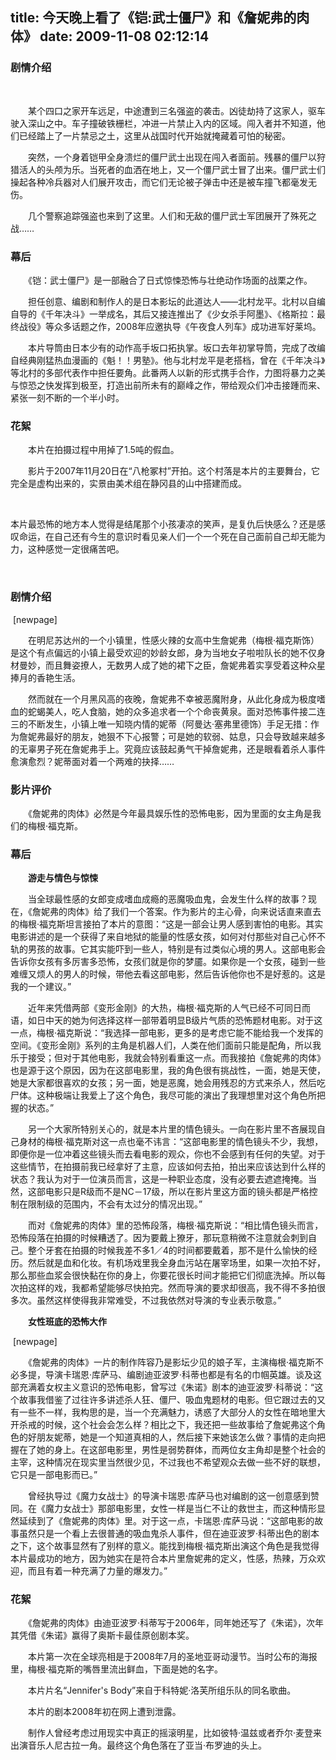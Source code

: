 title: 今天晚上看了《铠:武士僵尸》和《詹妮弗的肉体》
date: 2009-11-08 02:12:14
---

<h3>
	剧情介绍</h3>
<p>
	&nbsp;</p>
<p>
	　　某个四口之家开车远足，中途遭到三名强盗的袭击。凶徒劫持了这家人，驱车驶入深山之中。车子撞破铁栅栏，冲进一片禁止入内的区域。闯入者并不知道，他们已经踏上了一片禁忌之土，这里从战国时代开始就掩藏着可怕的秘密。</p>
<p>
	　　突然，一个身着铠甲全身溃烂的僵尸武士出现在闯入者面前。残暴的僵尸以狩猎活人的头颅为乐。当死者的血洒在地上，又一个僵尸武士冒了出来。僵尸武士们操起各种冷兵器对人们展开攻击，而它们无论被子弹击中还是被车撞飞都毫发无伤。</p>
<p>
	　　几个警察追踪强盗也来到了这里。人们和无敌的僵尸武士军团展开了殊死之战&hellip;&hellip;</p>
<div class="mov-drama mov-snapshots">
	<h3>
		幕后</h3>
	<p>
		　　《铠：武士僵尸》是一部融合了日式惊悚恐怖与壮绝动作场面的战栗之作。</p>
	<p>
		　　担任创意、编剧和制作人的是日本影坛的此道达人&mdash;&mdash;北村龙平。北村以自编自导的《千年决斗》一举成名，其后又接连推出了《少女杀手阿墨》、《格斯拉：最终战役》等众多话题之作，2008年应邀执导《午夜食人列车》成功进军好莱坞。</p>
	<p>
		　　本片导筒由日本少有的动作高手坂口拓执掌。坂口去年初掌导筒，完成了改编自经典刚猛热血漫画的《魁！！男塾》。他与北村龙平是老搭档，曾在《千年决斗》等北村的多部代表作中担任要角。此番两人以新的形式携手合作，力图将暴力之美与惊恐之快发挥到极至，打造出前所未有的巅峰之作，带给观众们冲击接踵而来、紧张一刻不断的一个半小时。</p>
</div>
<div class="mov-drama mov-snapshots">
	<h3>
		花絮</h3>
	<p>
		　　本片在拍摄过程中用掉了1.5吨的假血。</p>
	<p>
		　　影片于2007年11月20日在&ldquo;八枪冢村&rdquo;开拍。这个村落是本片的主要舞台，它完全是虚构出来的，实景由美术组在静冈县的山中搭建而成。</p>
	<p>
		&nbsp;</p>
</div>
<p>
	本片最恐怖的地方本人觉得是结尾那个小孩凄凉的笑声，是复仇后快感么？还是感叹命运，在自己还有今生的意识时看见亲人们一个一个死在自己面前自己却无能为力，这种感觉一定很痛苦吧。</p>
<p>
	&nbsp;</p>
<h3>
	剧情介绍</h3>
<p>
	&nbsp;[newpage]</p>
<p>
	　　在明尼苏达州的一个小镇里，性感火辣的女高中生詹妮弗（梅根&middot;福克斯饰）是这个有点偏远的小镇上最受欢迎的妙龄女郎，身为当地女子啦啦队长的她不仅身材曼妙，而且舞姿撩人，无数男人成了她的裙下之臣，詹妮弗着实享受着这种众星捧月的香艳生活。</p>
<p>
	　　然而就在一个月黑风高的夜晚，詹妮弗不幸被恶魔附身，从此化身成为极度嗜血的蛇蝎美人，吃人食脑，她的众多追求者一个个命丧黄泉。面对恐怖事件接二连三的不断发生，小镇上唯一知晓内情的妮蒂（阿曼达&middot;塞弗里德饰）手足无措：作为詹妮弗最好的朋友，她狠不下心报警；可是她的软弱、姑息，只会导致越来越多的无辜男子死在詹妮弗手上。究竟应该鼓起勇气干掉詹妮弗，还是眼看着杀人事件愈演愈烈？妮蒂面对着一个两难的抉择&hellip;&hellip;</p>
<div class="mov-drama mov-snapshots">
	<h3>
		影片评价</h3>
	<p>
		　　《詹妮弗的肉体》必然是今年最具娱乐性的恐怖电影，因为里面的女主角是我们的梅根&middot;福克斯。</p>
</div>
<div class="mov-drama mov-snapshots">
	<h3>
		幕后</h3>
	<p>
		　　<strong>游走与情色与惊悚</strong></p>
	<p>
		　　当全球最性感的女郎变成嗜血成瘾的恶魔吸血鬼，会发生什么样的故事？现在，《詹妮弗的肉体》给了我们一个答案。作为影片的主心骨，向来说话直来直去的梅根&middot;福克斯坦言接拍了本片的意图：&ldquo;这是一部会让男人感到害怕的电影。其实电影讲述的是一个获得了来自地狱的能量的性感女孩，如何对付那些对自己心怀不轨的男孩的故事。它其实能吓到一些人，特别是有过类似心境的男人。这部电影会告诉你女孩有多厉害多恐怖，女孩们就是你的梦靥。如果你是一个女孩，碰到一些难缠又烦人的男人的时候，带他去看这部电影，然后告诉他你也不是好惹的。这是我的一个建议。&rdquo;</p>
	<p>
		　　近年来凭借两部《变形金刚》的大热，梅根&middot;福克斯的人气已经不可同日而语，如日中天的她为何选择这样一部带着明显B级片气质的恐怖题材电影。对于这一点，梅根&middot;福克斯说：&ldquo;我选择一部电影，更多的是考虑它能不能给我一个发挥的空间。《变形金刚》系列的主角是机器人们，人类在他们面前只能是配角，所以我乐于接受；但对于其他电影，我就会特别看重这一点。而我接拍《詹妮弗的肉体》也是源于这个原因，因为在这部电影里，我的角色很有挑战性，一面，她是天使，她是大家都很喜欢的女孩；另一面，她是恶魔，她会用残忍的方式来杀人，然后吃尸体。这种极端让我爱上了这个角色，我尽可能的演出了我理想里对这个角色所把握的状态。&rdquo;</p>
	<p>
		　　另一个大家所特别关心的，就是本片里的情色镜头。一向在影片里不吝展现自己身材的梅根&middot;福克斯对这一点也毫不讳言：&ldquo;这部电影里的情色镜头不少，我想，即便你是一位冲着这些镜头而去看电影的观众，你也不会感到有任何的失望。对于这些情节，在拍摄前我已经拿好了主意，应该如何去拍，拍出来应该达到什么样的状态？我认为对于一位演员而言，这是一种职业态度，没有必要去遮遮掩掩。当然，这部电影只是R级而不是NC－17级，所以在影片里这方面的镜头都是严格控制在限制级的范围内，不会有太过分的情况出现。&rdquo;</p>
	<p>
		　　而对《詹妮弗的肉体》里的恐怖段落，梅根&middot;福克斯说：&ldquo;相比情色镜头而言，恐怖段落在拍摄的时候糟透了。因为要戴上獠牙，那玩意稍微不注意就会刺到自己。整个牙套在拍摄的时候我差不多1／4的时间都要戴着，那不是什么愉快的经历。然后就是血和化妆。有机场戏里我全身血污站在屠宰场里，如果一次拍不好，那么那些血浆会很快黏在你的身上，你要花很长时间才能把它们彻底洗掉。所以每次拍这样的戏，我都希望能够尽快拍完。然而导演的要求却很高，我不得不多拍很多次。虽然这样使得我非常难受，不过我依然对导演的专业表示敬意。&rdquo;</p>
	<p>
		　　<strong>女性班底的恐怖大作</strong></p>
	<p>
		&nbsp;[newpage]</p>
	<p>
		　　《詹妮弗的肉体》一片的制作阵容乃是影坛少见的娘子军，主演梅根&middot;福克斯不必多提，导演卡瑞恩&middot;库萨马、编剧迪亚波罗&middot;科蒂也都是有名的巾帼英雄。谈及这部充满着女权主义意识的恐怖电影，曾写过《朱诺》剧本的迪亚波罗&middot;科蒂说：&ldquo;这个故事我借鉴了过往许多讲述杀人狂、僵尸、吸血鬼题材的电影。但它跟过去的又有一些不一样，我构思的是，当一个充满魅力，诱惑了大部分人的女性在暗地里大开杀戒的时候，这个社会会怎么样？相比之下，我还把一些故事给了詹妮弗这个角色的好朋友妮蒂，她是一个知道真相的人，然后接下来她该怎么做？事情的走向把握在了她的身上。在这部电影里，男性是弱势群体，而两位女主角却是整个社会的主宰，这种情况在现实里当然很少见，不过我也不希望观众去做一些不好的联想，它只是一部电影而已。&rdquo;</p>
	<p>
		　　曾经执导过《魔力女战士》的导演卡瑞恩&middot;库萨马也对编剧的这一创意感到赞同。在《魔力女战士》那部电影里，女性一样是当仁不让的救世主，而这种情形显然延续到了《詹妮弗的肉体》里。对于这一点，卡瑞恩&middot;库萨马说：&ldquo;这部电影的故事虽然只是一个看上去很普通的吸血鬼杀人事件，但在迪亚波罗&middot;科蒂出色的剧本之下，这个故事显然有了别样的意义。能找到梅根&middot;福克斯出演这个角色是我觉得本片最成功的地方，因为她实在是符合本片里詹妮弗的定义，性感，热辣，万众欢迎，而且有着一种充满了力量的爆发力。&rdquo;</p>
</div>
<div class="mov-drama mov-snapshots">
	<h3>
		花絮</h3>
	<p>
		　　《詹妮弗的肉体》由迪亚波罗&middot;科蒂写于2006年，同年她还写了《朱诺》，次年其凭借《朱诺》赢得了奥斯卡最佳原创剧本奖。</p>
	<p>
		　　本片第一次在全球亮相是于2008年7月的圣地亚哥动漫节。当时公布的海报里，梅根&middot;福克斯的嘴唇里流出鲜血，下面是她的名字。</p>
	<p>
		　　本片片名&ldquo;Jennifer&#39;s Body&rdquo;来自于科特妮&middot;洛芙所组乐队的同名歌曲。</p>
	<p>
		　　本片的剧本2008年初在网上遭到泄露。</p>
	<p>
		　　制作人曾经考虑过用现实中真正的摇滚明星，比如彼特&middot;温兹或者乔尔&middot;麦登来出演音乐人尼古拉一角。最终这个角色落在了亚当&middot;布罗迪的头上。</p>
</div>
